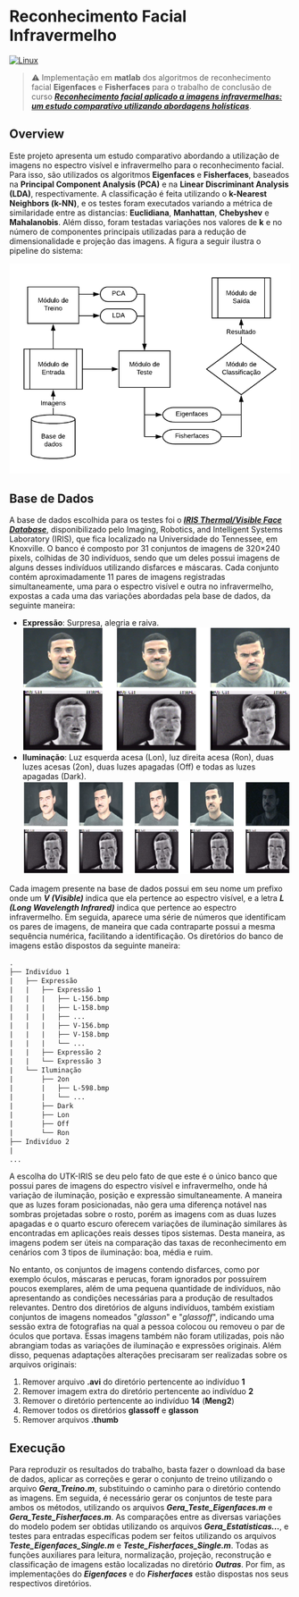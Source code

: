 # Reconhecimento Facial Infravermelho

[![Linux](https://svgshare.com/i/Zhy.svg)](https://svgshare.com/i/Zhy.svg)

> ⚠️ Implementação em **matlab** dos algoritmos de reconhecimento facial **Eigenfaces** e **Fisherfaces** para o trabalho de conclusão de curso [**_Reconhecimento facial aplicado a imagens infravermelhas: um estudo comparativo utilizando abordagens holísticas_**](https://repositorio.ufu.br/handle/123456789/23846).

## Overview

Este projeto apresenta um estudo comparativo abordando a utilização de imagens no espectro visível e infravermelho para o reconhecimento facial. Para isso, são utilizados os algoritmos **Eigenfaces** e **Fisherfaces**, baseados na **Principal Component Analysis (PCA)** e na **Linear Discriminant Analysis (LDA)**, respectivamente. A classificação é feita utilizando o **k-Nearest Neighbors (k-NN)**, e os testes foram executados variando a métrica de similaridade entre as distancias: **Euclidiana**, **Manhattan**, **Chebyshev** e **Mahalanobis**. Além disso, foram testadas variações nos valores de **k** e no número de componentes principais utilizadas para a redução de dimensionalidade e projeção das imagens. A figura a seguir ilustra o pipeline do sistema:

![pipeline](./images/pipeline.png)

## Base de Dados

A base de dados escolhida para os testes foi o [**_IRIS Thermal/Visible Face Database_**](http://vcipl-okstate.org/pbvs/bench/Data/02/download.html), disponibilizado pelo Imaging, Robotics, and Intelligent Systems Laboratory (IRIS), que fica localizado na Universidade do Tennessee, em Knoxville. O banco é composto por 31 conjuntos de imagens de 320×240 pixels, colhidas de 30 indivíduos, sendo que um deles possui imagens de alguns desses indivíduos utilizando disfarces e máscaras. Cada conjunto contém aproximadamente 11 pares de imagens registradas simultaneamente, uma para o espectro visível e outra no infravermelho, expostas a cada uma das variações abordadas pela base de dados, da seguinte maneira:

- **Expressão**: Surpresa, alegria e raiva. ![expressao](images/expressao.png)
- **Iluminação**: Luz esquerda acesa (Lon), luz direita acesa (Ron), duas luzes acesas (2on), duas luzes apagadas (Off) e todas as luzes apagadas (Dark). ![iluminacao](images/iluminacao.png)

Cada imagem presente na base de dados possui em seu nome um prefixo onde um **_V (Visible)_** indica que ela pertence ao espectro visível, e a letra **_L (Long Wavelength Infrared)_** indica que pertence ao espectro infravermelho. Em seguida, aparece uma série de números que identificam os pares de imagens, de maneira que cada contraparte possui a mesma sequência numérica, facilitando a identificação. Os diretórios do banco de imagens estão dispostos da seguinte maneira:

```text
.
├── Indivíduo 1
|   ├── Expressão
|   |   ├── Expressão 1
|   |   |   ├── L-156.bmp
|   |   |   ├── L-158.bmp
|   |   |   ├── ...
|   |   |   ├── V-156.bmp
|   |   |   ├── V-158.bmp
|   |   |   └── ...
|   |   ├── Expressão 2
|   |   └── Expressão 3
|   └── Iluminação
|       ├── 2on
|       |   ├── L-598.bmp
|       |   └── ...
|       ├── Dark
|       ├── Lon
|       ├── Off
|       └── Ron
├── Indivíduo 2
|
...
```

A escolha do UTK-IRIS se deu pelo fato de que este é o único banco que possui pares de imagens do espectro visível e infravermelho, onde há variação de iluminação, posição e expressão simultaneamente. A maneira que as luzes foram posicionadas, não gera uma diferença notável nas sombras projetadas sobre o rosto, porém as imagens com as duas luzes apagadas e o quarto escuro oferecem variações de iluminação similares às encontradas em aplicações reais desses tipos sistemas. Desta maneira, as imagens podem ser úteis na comparação das taxas de reconhecimento em cenários com 3 tipos de iluminação: boa, média e ruim.

No entanto, os conjuntos de imagens contendo disfarces, como por exemplo óculos, máscaras e perucas, foram ignorados por possuírem poucos exemplares, além de uma pequena quantidade de indivíduos, não apresentando as condições necessárias para a produção de resultados relevantes. Dentro dos diretórios de alguns indivíduos, também existiam conjuntos de imagens nomeados "_glasson_" e "_glassoff_", indicando uma sessão extra de fotografias na qual a pessoa colocou ou removeu o par de óculos que portava. Essas imagens também não foram utilizadas, pois não abrangiam todas as variações de iluminação e expressões originais. Além disso, pequenas adaptações alterações precisaram ser realizadas sobre os arquivos originais:

1. Remover arquivo **.avi** do diretório pertencente ao indivíduo **1**
2. Remover imagem extra do diretório pertencente ao indivíduo **2**
3. Remover o diretório pertencente ao indivíduo **14** (**Meng2**)
4. Remover todos os diretórios **glassoff** e **glasson**
5. Remover arquivos **.thumb**

## Execução

Para reproduzir os resultados do trabalho, basta fazer o download da base de dados, aplicar as correções e gerar o conjunto de treino utilizando o arquivo **_Gera_Treino.m_**, substituindo o caminho para o diretório contendo as imagens. Em seguida, é necessário gerar os conjuntos de teste para ambos os métodos, utilizando os arquivos **_Gera_Teste_Eigenfaces.m_** e **_Gera_Teste_Fisherfaces.m_**. As comparações entre as diversas variações do modelo podem ser obtidas utilizando os arquivos **_Gera_Estatisticas..._**, e testes para entradas específicas podem ser feitos utilizando os arquivos **_Teste_Eigenfaces_Single.m_** e **_Teste_Fisherfaces_Single.m_**. Todas as funções auxiliares para leitura, normalização, projeção, reconstrução e classificação de imagens estão localizadas no diretório **_Outras_**. Por fim, as implementações do **_Eigenfaces_** e do **_Fisherfaces_** estão dispostas nos seus respectivos diretórios.
